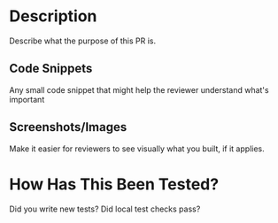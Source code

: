 # Description

Describe what the purpose of this PR is.

## Code Snippets

Any small code snippet that might help the reviewer understand what's important

## Screenshots/Images

Make it easier for reviewers to see visually what you built, if it applies.

# How Has This Been Tested?

Did you write new tests? Did local test checks pass?